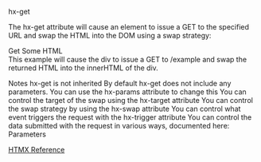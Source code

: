 hx-get

The hx-get attribute will cause an element to issue a GET to the specified URL and swap the HTML into the DOM using a swap strategy:

  <div hx-get="/example">Get Some HTML</div>
This example will cause the div to issue a GET to /example and swap the returned HTML into the innerHTML of the div.

Notes
hx-get is not inherited
By default hx-get does not include any parameters. You can use the hx-params attribute to change this
You can control the target of the swap using the hx-target attribute
You can control the swap strategy by using the hx-swap attribute
You can control what event triggers the request with the hx-trigger attribute
You can control the data submitted with the request in various ways, documented here: Parameters


[HTMX Reference](https://htmx.org/attributes/hx-get/)
